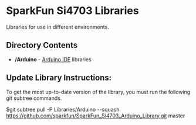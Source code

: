 SparkFun Si4703 Libraries
=================================

Libraries for use in different environments. 


Directory Contents
-------------------
* **/Arduino** - [Arduino IDE](http://www.arduino.cc/en/Main/Software) libraries


Update Library Instructions:
----------------------------
To get the most up-to-date version of the library, you must run the following git subtree commands. 

$git subtree pull -P Libraries/Arduino --squash https://github.com/sparkfun/SparkFun_Si4703_Arduino_Library.git master
